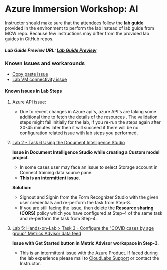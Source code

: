 # Azure Immersion Workshop: AI

Instructor should make sure that the attendees follow the **lab guide** provided in the environment to perform the lab instead of lab guide from MCW repo. Because few instructions may differ from the provided lab guides in GitHub repos. 

##### Lab Guide Preview URL: [Lab Guide Preview](https://experience.cloudlabs.ai/#/labguidepreview/0f7131b7-1208-4051-a32b-44afc42fbf14)

### Known Issues and workarounds
- [Copy paste issue](https://docs.cloudlabs.ai/Learner/Troubleshooting/CopyPaste)
- [Lab VM connectivity issue](https://docs.cloudlabs.ai/Learner/Troubleshooting/RDP)

#### Known issues in Lab Steps

1. Azure API issue: 

   - Due to recent changes in Azure api's, azure API's are taking some additional time to fetch the details of the resources . The validation steps might fail initially for the lab, if you re-run the steps again after 30-45 minutes later then it will succeed if there will be no configuration related issue with lab steps you performed.

2. [Lab 2 - Task 6 Using the Document Intelligence Studio](https://github.com/CloudLabsAI-Azure/ai-in-a-day/blob/prod1/03-knowledge-mining/2-document-processing-and-summarization.md)

   **Issue in Document Intelligence Studio while creating a Custom model project**.

   - In some cases user may face an issue to select Storage account in Connect training data source pane.    
   - **This is an intermittent issue**.

   **Solution:**
    
   - Signout and Signin from the Form Recognizer Studio with the given user credentials and re-perform the task from Step-8.
   - If you are still facing the issue, then delete the **Resource sharing (CORS)** policy which you have configured at Step-4 of the same task and re-perform the task from Step-4.

 3. [Lab 5: Hands-on-Lab > Task 3 - Configure the "COVID cases by age group" Metrics Advisor data feed](https://github.com/CloudLabsAI-Azure/ai-in-a-day/blob/prod1/05-metrics-advisor/05-metrics-advisor-latest.md)

    **Issue with Get Started button in Metric Advisor workspace in Step-3**.
    
    - This is an intermittent issue with the Azure Product. If faced during the lab experience please mail to [CloudLabs Support](cloudlabs-support@spektrasystems.com) or contact the Instructor.
